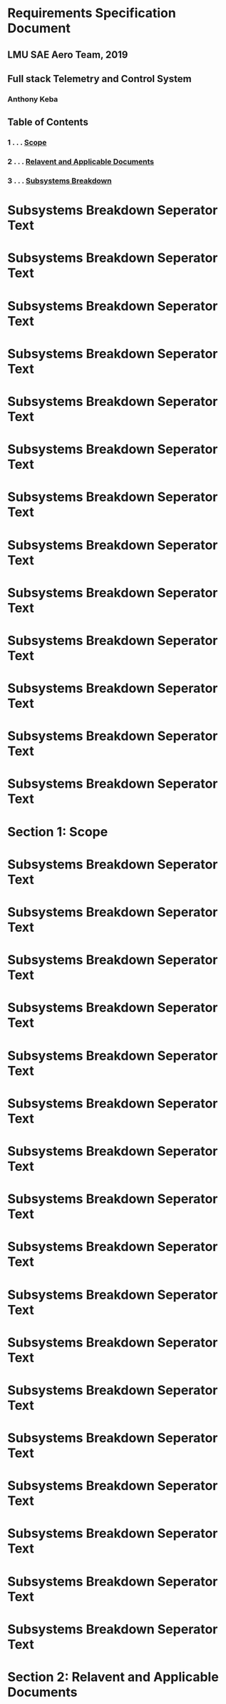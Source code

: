 Requirements Specification Document
======
## LMU SAE Aero Team, 2019
## Full stack Telemetry and Control System
### Anthony Keba

Table of Contents
------
### 1 . . . [Scope](#section-1-scope)
### 2 . . . [Relavent and Applicable Documents](#section-2-Relavent-and-Applicable-Documents)
### 3 . . . [Subsystems Breakdown](Section-3-Subsystems-Breakdown)


# Subsystems Breakdown Seperator Text
# Subsystems Breakdown Seperator Text
# Subsystems Breakdown Seperator Text
# Subsystems Breakdown Seperator Text
# Subsystems Breakdown Seperator Text
# Subsystems Breakdown Seperator Text
# Subsystems Breakdown Seperator Text
# Subsystems Breakdown Seperator Text
# Subsystems Breakdown Seperator Text
# Subsystems Breakdown Seperator Text
# Subsystems Breakdown Seperator Text
# Subsystems Breakdown Seperator Text
# Subsystems Breakdown Seperator Text
# Section 1: Scope
# Subsystems Breakdown Seperator Text
# Subsystems Breakdown Seperator Text
# Subsystems Breakdown Seperator Text
# Subsystems Breakdown Seperator Text
# Subsystems Breakdown Seperator Text
# Subsystems Breakdown Seperator Text
# Subsystems Breakdown Seperator Text
# Subsystems Breakdown Seperator Text
# Subsystems Breakdown Seperator Text
# Subsystems Breakdown Seperator Text
# Subsystems Breakdown Seperator Text
# Subsystems Breakdown Seperator Text
# Subsystems Breakdown Seperator Text
# Subsystems Breakdown Seperator Text
# Subsystems Breakdown Seperator Text
# Subsystems Breakdown Seperator Text
# Subsystems Breakdown Seperator Text
# Section 2: Relavent and Applicable Documents
